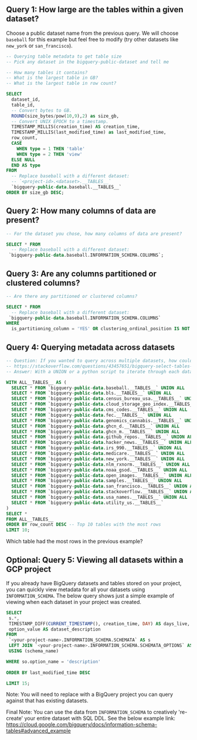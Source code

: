 ## Query 1: How large are the tables within a given dataset?
Choose a public dataset name from the previous query. We will choose `baseball` for this example but feel free to modify (try other datasets like `new_york` or `san_francisco`).

```sql
-- Querying table metadata to get table size
-- Pick any dataset in the bigquery-public-dataset and tell me

-- How many tables it contains?
-- What is the largest table in GB?
-- What is the largest table in row count?

SELECT 
  dataset_id,
  table_id,
  -- Convert bytes to GB.
  ROUND(size_bytes/pow(10,9),2) as size_gb,
  -- Convert UNIX EPOCH to a timestamp.
  TIMESTAMP_MILLIS(creation_time) AS creation_time,
  TIMESTAMP_MILLIS(last_modified_time) as last_modified_time,
  row_count,
  CASE 
    WHEN type = 1 THEN 'table'
    WHEN type = 2 THEN 'view'
  ELSE NULL
  END AS type
FROM
  -- Replace baseball with a different dataset:
  -- `<project-id>.<dataset>.__TABLES__`
  `bigquery-public-data.baseball.__TABLES__`
ORDER BY size_gb DESC;
```

## Query 2: How many columns of data are present?

```sql
-- For the dataset you chose, how many columns of data are present?

SELECT * FROM 
  -- Replace baseball with a different dataset:
 `bigquery-public-data.baseball.INFORMATION_SCHEMA.COLUMNS`;
```

## Query 3: Are any columns partitioned or clustered columns?

```sql
-- Are there any partitioned or clustered columns?

SELECT * FROM 
  -- Replace baseball with a different dataset:
 `bigquery-public-data.baseball.INFORMATION_SCHEMA.COLUMNS`
WHERE 
  is_partitioning_column = 'YES' OR clustering_ordinal_position IS NOT NULL;
```

## Query 4: Querying metadata across datasets

```sql
-- Question: If you wanted to query across multiple datasets, how could you do it?
-- https://stackoverflow.com/questions/43457651/bigquery-select-tables-from-all-tables-within-project
-- Answer: With a UNION or a python script to iterate through each dataset in `bq ls`

WITH ALL__TABLES__ AS (
  SELECT * FROM `bigquery-public-data.baseball.__TABLES__` UNION ALL
  SELECT * FROM `bigquery-public-data.bls.__TABLES__` UNION ALL
  SELECT * FROM `bigquery-public-data.census_bureau_usa.__TABLES__` UNION ALL
  SELECT * FROM `bigquery-public-data.cloud_storage_geo_index.__TABLES__` UNION ALL
  SELECT * FROM `bigquery-public-data.cms_codes.__TABLES__` UNION ALL
  SELECT * FROM `bigquery-public-data.fec.__TABLES__` UNION ALL
  SELECT * FROM `bigquery-public-data.genomics_cannabis.__TABLES__` UNION ALL
  SELECT * FROM `bigquery-public-data.ghcn_d.__TABLES__` UNION ALL
  SELECT * FROM `bigquery-public-data.ghcn_m.__TABLES__` UNION ALL
  SELECT * FROM `bigquery-public-data.github_repos.__TABLES__` UNION ALL
  SELECT * FROM `bigquery-public-data.hacker_news.__TABLES__` UNION ALL
  SELECT * FROM `bigquery-public-data.irs_990.__TABLES__` UNION ALL
  SELECT * FROM `bigquery-public-data.medicare.__TABLES__` UNION ALL
  SELECT * FROM `bigquery-public-data.new_york.__TABLES__` UNION ALL
  SELECT * FROM `bigquery-public-data.nlm_rxnorm.__TABLES__` UNION ALL
  SELECT * FROM `bigquery-public-data.noaa_gsod.__TABLES__` UNION ALL
  SELECT * FROM `bigquery-public-data.open_images.__TABLES__` UNION ALL
  SELECT * FROM `bigquery-public-data.samples.__TABLES__` UNION ALL
  SELECT * FROM `bigquery-public-data.san_francisco.__TABLES__` UNION ALL
  SELECT * FROM `bigquery-public-data.stackoverflow.__TABLES__` UNION ALL
  SELECT * FROM `bigquery-public-data.usa_names.__TABLES__` UNION ALL
  SELECT * FROM `bigquery-public-data.utility_us.__TABLES__` 
)
SELECT *
FROM ALL__TABLES__
ORDER BY row_count DESC -- Top 10 tables with the most rows
LIMIT 10;
```

Which table had the most rows in the previous example?

## Optional: Query 5: Viewing all datasets within a GCP project

If you already have BigQuery datasets and tables stored on your project, you can quickly view metadata for all your datasets using `INFORMATION_SCHEMA`. The below query shows just a simple example of viewing when each dataset in your project was created. 

```sql
SELECT
 s.*,
 TIMESTAMP_DIFF(CURRENT_TIMESTAMP(), creation_time, DAY) AS days_live,
 option_value AS dataset_description
FROM
 `<your-project-name>.INFORMATION_SCHEMA.SCHEMATA` AS s
 LEFT JOIN `<your-project-name>.INFORMATION_SCHEMA.SCHEMATA_OPTIONS` AS so
 USING (schema_name)

WHERE so.option_name = 'description'
 
ORDER BY last_modified_time DESC

LIMIT 15;
```

Note: You will need to replace <your-project-name> with a BigQuery project you can query against that has existing datasets. 
 
Final Note: You can use the data from `INFORMATION_SCHEMA` to creatively 're-create' your entire dataset with SQL DDL. See the below example link: https://cloud.google.com/bigquery/docs/information-schema-tables#advanced_example